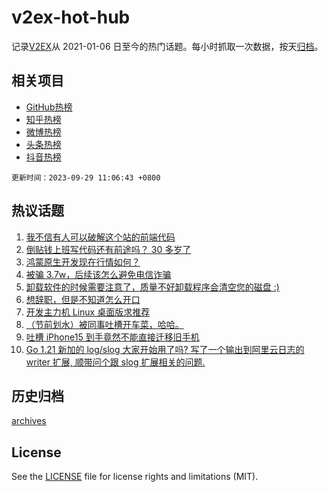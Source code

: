 # v2ex-hot-hub

 记录[V2EX](https://www.v2ex.com/)从 2021-01-06 日至今的热门话题。每小时抓取一次数据，按天[归档](archives)。
 
 ## 相关项目

- [GitHub热榜](https://github.com/snaildev/github-hot-hub)
- [知乎热榜](https://github.com/snaildev/zhihu-hot-hub)
- [微博热榜](https://github.com/snaildev/weibo-hot-hub)
- [头条热榜](https://github.com/snaildev/toutiao-hot-hub)
- [抖音热榜](https://github.com/snaildev/douyin-hot-hub)


 `更新时间：2023-09-29 11:06:43 +0800`

## 热议话题

1. [我不信有人可以破解这个站的前端代码](https://www.v2ex.com/t/978002)
1. [倒贴钱上班写代码还有前途吗？ 30 多岁了](https://www.v2ex.com/t/977938)
1. [鸿蒙原生开发现在行情如何？](https://www.v2ex.com/t/977996)
1. [被骗 3.7w，后续该怎么避免电信诈骗](https://www.v2ex.com/t/977869)
1. [卸载软件的时候需要注意了，质量不好卸载程序会清空您的磁盘 :)](https://www.v2ex.com/t/978051)
1. [想辞职，但是不知道怎么开口](https://www.v2ex.com/t/977943)
1. [开发主力机 Linux 桌面版求推荐](https://www.v2ex.com/t/977945)
1. [（节前划水）被同事吐槽开车菜，哈哈。](https://www.v2ex.com/t/977916)
1. [吐槽 iPhone15 到手竟然不能直接迁移旧手机](https://www.v2ex.com/t/977915)
1. [Go 1.21 新加的 log/slog 大家开始用了吗? 写了一个输出到阿里云日志的 writer 扩展, 顺带问个跟 slog 扩展相关的问题.](https://www.v2ex.com/t/977965)

## 历史归档

[archives](archives)

## License

See the [LICENSE](LICENSE) file for license rights and limitations (MIT).
